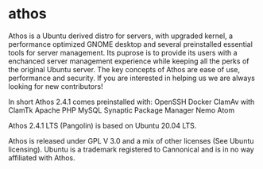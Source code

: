 # athos

Athos is a Ubuntu derived distro for servers, with upgraded kernel, a performance optimized GNOME desktop and several preinstalled essential tools for server management. Its puprose is to provide its users with a enchanced server management experience while keeping all the perks of the original Ubuntu server. The key concepts of Athos are ease of use, performance and security.
If you are interested in helping us we are always looking for new contributors!

In short Athos 2.4.1 comes preinstalled with:
OpenSSH
Docker
ClamAv with ClamTk
Apache
PHP
MySQL
Synaptic Package Manager
Nemo
Atom





Athos 2.4.1 LTS (Pangolin) is based on Ubuntu 20.04 LTS.

Athos is released under GPL V 3.0 and a mix of other licenses (See Ubuntu licensing).
Ubuntu is a trademark registered to Cannonical and is in no way affiliated with Athos.
